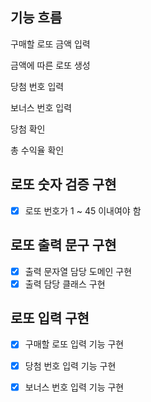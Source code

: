 ## 기능 흐름

구매할 로또 금액 입력

금액에 따른 로또 생성

당첨 번호 입력

보너스 번호 입력

당첨 확인

총 수익율 확인


## 로또 숫자 검증 구현

- [x] 로또 번호가 1 ~ 45 이내여야 함

## 로또 출력 문구 구현
- [x] 출력 문자열 담당 도메인 구현
- [x] 출력 담당 클래스 구현

## 로또 입력 구현

- [x] 구매할 로또 입력 기능 구현
- [x] 당첨 번호 입력 기능 구현
- [x] 보너스 번호 입력 기능 구현









